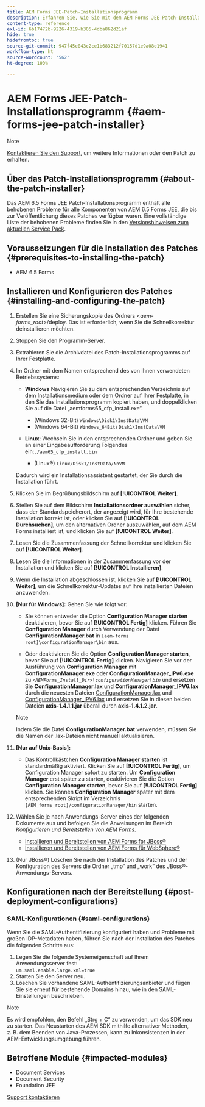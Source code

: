```yaml
---
title: AEM Forms JEE-Patch-Installationsprogramm
description: Erfahren Sie, wie Sie mit dem AEM Forms JEE Patch-Installationsprogramm Probleme in AEM 6.5 Forms-Komponenten beheben können.
content-type: reference
exl-id: 6b17472b-9226-4319-b305-4dba862d21af
hide: true
hidefromtoc: true
source-git-commit: 947f45e043c2ce1b683212f70157d1e9a08e1941
workflow-type: ht
source-wordcount: '562'
ht-degree: 100%

---
```


# AEM Forms JEE-Patch-Installationsprogramm {#aem-forms-jee-patch-installer}

>[!NOTE]
>
>[Kontaktieren Sie den Support](https://experienceleague.adobe.com/?support-solution=General&amp;support-tab=home?lang=de#support), um weitere Informationen oder den Patch zu erhalten.

## Über das Patch-Installationsprogramm {#about-the-patch-installer}

Das AEM 6.5 Forms JEE Patch-Installationsprogramm enthält alle behobenen Probleme für alle Komponenten von AEM 6.5 Forms JEE, die bis zur Veröffentlichung dieses Patches verfügbar waren. Eine vollständige Liste der behobenen Probleme finden Sie in den [Versionshinweisen zum aktuellen Service Pack](release-notes.md).

## Voraussetzungen für die Installation des Patches {#prerequisites-to-installing-the-patch}

* AEM 6.5 Forms

## Installieren und Konfigurieren des Patches {#installing-and-configuring-the-patch}

1. Erstellen Sie eine Sicherungskopie des Ordners &lt;*aem-forms_root*>/deploy. Das ist erforderlich, wenn Sie die Schnellkorrektur deinstallieren möchten.
1. Stoppen Sie den Programm-Server.
1. Extrahieren Sie die Archivdatei des Patch-Installationsprogramms auf Ihrer Festplatte.
1. Im Ordner mit dem Namen entsprechend des von Ihnen verwendeten Betriebssystems:

   * **Windows**
Navigieren Sie zu dem entsprechenden Verzeichnis auf dem Installationsmedium oder dem Ordner auf Ihrer Festplatte, in den Sie das Installationsprogramm kopiert haben, und doppelklicken Sie auf die Datei „aemforms65_cfp_install.exe“.

      * (Windows 32-Bit) `Windows\Disk1\InstData\VM`
      * (Windows 64-Bit) `Windows_64Bit`\ `Disk1\InstData\VM`

   * **Linux**:
Wechseln Sie in den entsprechenden Ordner und geben Sie an einer Eingabeaufforderung Folgendes ein:`./aem65_cfp_install.bin`

      * (Linux®) `Linux/Disk1/InstData/NoVM`

   Dadurch wird ein Installationsassistent gestartet, der Sie durch die Installation führt.

1. Klicken Sie im Begrüßungsbildschirm auf **[!UICONTROL Weiter]**.
1. Stellen Sie auf dem Bildschirm **Installationsordner auswählen** sicher, dass der Standardspeicherort, der angezeigt wird, für Ihre bestehende Installation korrekt ist, oder klicken Sie auf **[!UICONTROL Durchsuchen]**, um den alternativen Ordner auszuwählen, auf dem AEM Forms installiert ist, und klicken Sie auf **[!UICONTROL Weiter]**.
1. Lesen Sie die Zusammenfassung der Schnellkorrektur und klicken Sie auf **[!UICONTROL Weiter]**.
1. Lesen Sie die Informationen in der Zusammenfassung vor der Installation und klicken Sie auf **[!UICONTROL Installieren]**.
1. Wenn die Installation abgeschlossen ist, klicken Sie auf **[!UICONTROL Weiter]**, um die Schnellkorrektur-Updates auf Ihre installierten Dateien anzuwenden.

1. **[Nur für Windows]:** Gehen Sie wie folgt vor:
   * Sie können entweder die Option **Configuration Manager starten** deaktivieren, bevor Sie auf **[!UICONTROL Fertig]** klicken. Führen Sie **Configuration Manager** durch Verwendung der Datei **ConfigurationManager.bat** in `[aem-forms root]\configurationManager\bin` aus.

   * Oder deaktivieren Sie die Option **Configuration Manager starten**, bevor Sie auf **[!UICONTROL Fertig]** klicken. Navigieren Sie vor der Ausführung von **Configuration Manager** mit **ConfigurationManager.exe** oder **ConfigurationManager_IPv6.exe** zu *`<AEMForms_Install_Dir>\configurationManager\bin`* und ersetzen Sie **ConfigurationManager.lax** und **ConfigurationManager_IPV6.lax** durch die neuesten Dateien [ConfigurationManager.lax](/help/assets/ConfigurationManager.lax) und [ConfigurationManager_IPV6.lax](/help/assets/ConfigurationManager_IPv6.lax) und ersetzen Sie in diesen beiden Dateien **axis-1.4.1.1.jar** überall durch **axis-1.4.1.2.jar**.

   >[!NOTE]
   >
   >Indem Sie die Datei **ConfigurationManager.bat** verwenden, müssen Sie die Namen der .lax-Dateien nicht manuell aktualisieren.
   >

1. **[Nur auf Unix-Basis]:**

   * Das Kontrollkästchen **Configuration Manager starten** ist standardmäßig aktiviert. Klicken Sie auf **[!UICONTROL Fertig]**, um Configuration Manager sofort zu starten. Um **Configuration Manager** erst später zu starten, deaktivieren Sie die Option **Configuration Manager starten**, bevor Sie auf **[!UICONTROL Fertig]** klicken. Sie können **Configuration Manager** später mit dem entsprechenden Skript im Verzeichnis `[AEM_forms_root]/configurationManager/bin` starten.

1. Wählen Sie je nach Anwendungs-Server eines der folgenden Dokumente aus und befolgen Sie die Anweisungen im Bereich *Konfigurieren und Bereitstellen von AEM Forms*.

   * [Installieren und Bereitstellen von AEM Forms for JBoss®](https://www.adobe.com/go/learn_aemforms_installJBoss_65_de)
   * [Installieren und Bereitstellen von AEM Forms für WebSphere®](https://www.adobe.com/go/learn_aemforms_installWebSphere_65_de)

1. (Nur JBoss®) Löschen Sie nach der Installation des Patches und der Konfiguration des Servers die Ordner „tmp“ und „work“ des JBoss®-Anwendungs-Servers.

## Konfigurationen nach der Bereitstellung {#post-deployment-configurations}

### SAML-Konfigurationen {#saml-configurations}

Wenn Sie die SAML-Authentifizierung konfiguriert haben und Probleme mit großen IDP-Metadaten haben, führen Sie nach der Installation des Patches die folgenden Schritte aus:

1. Legen Sie die folgende Systemeigenschaft auf Ihrem Anwendungsserver fest:\
   `um.saml.enable.large.xml=true`
1. Starten Sie den Server neu.
1. Löschen Sie vorhandene SAML-Authentifizierungsanbieter und fügen Sie sie erneut für bestehende Domains hinzu, wie in den SAML-Einstellungen beschrieben.

>[!NOTE]
>
> Es wird empfohlen, den Befehl „Strg + C“ zu verwenden, um das SDK neu zu starten. Das Neustarten des AEM SDK mithilfe alternativer Methoden, z. B. dem Beenden von Java-Prozessen, kann zu Inkonsistenzen in der AEM-Entwicklungsumgebung führen.

## Betroffene Module {#impacted-modules}

* Document Services
* Document Security
* Foundation JEE

[Support kontaktieren](https://experienceleague.adobe.com/?support-solution=General&amp;support-tab=home?lang=de#support)
